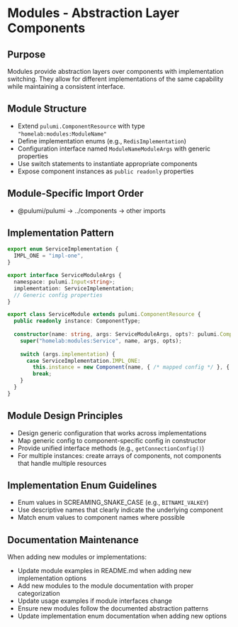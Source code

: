 # Modules - Abstraction Layer Components

## Purpose
Modules provide abstraction layers over components with implementation switching. They allow for different implementations of the same capability while maintaining a consistent interface.

## Module Structure
- Extend `pulumi.ComponentResource` with type `"homelab:modules:ModuleName"`
- Define implementation enums (e.g., `RedisImplementation`)
- Configuration interface named `ModuleNameModuleArgs` with generic properties
- Use switch statements to instantiate appropriate components
- Expose component instances as `public readonly` properties

## Module-Specific Import Order
- @pulumi/pulumi → ../components → other imports

## Implementation Pattern
```typescript
export enum ServiceImplementation {
  IMPL_ONE = "impl-one",
}

export interface ServiceModuleArgs {
  namespace: pulumi.Input<string>;
  implementation: ServiceImplementation;
  // Generic config properties
}

export class ServiceModule extends pulumi.ComponentResource {
  public readonly instance: ComponentType;
  
  constructor(name: string, args: ServiceModuleArgs, opts?: pulumi.ComponentResourceOptions) {
    super("homelab:modules:Service", name, args, opts);
    
    switch (args.implementation) {
      case ServiceImplementation.IMPL_ONE:
        this.instance = new Component(name, { /* mapped config */ }, { parent: this });
        break;
    }
  }
}
```

## Module Design Principles
- Design generic configuration that works across implementations
- Map generic config to component-specific config in constructor
- Provide unified interface methods (e.g., `getConnectionConfig()`)
- For multiple instances: create arrays of components, not components that handle multiple resources

## Implementation Enum Guidelines
- Enum values in SCREAMING_SNAKE_CASE (e.g., `BITNAMI_VALKEY`)
- Use descriptive names that clearly indicate the underlying component
- Match enum values to component names where possible

## Documentation Maintenance
When adding new modules or implementations:
- Update module examples in README.md when adding new implementation options
- Add new modules to the module documentation with proper categorization
- Update usage examples if module interfaces change
- Ensure new modules follow the documented abstraction patterns
- Update implementation enum documentation when adding new options